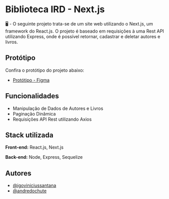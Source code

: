 
# Biblioteca IRD - Next.js

🖥️ - O seguinte projeto trata-se de um site web utilizando o Next.js, um framework do React.js. O projeto é baseado em requisições à uma Rest API utilizando Express, onde é possível retornar, cadastrar e deletar autores e livros.


## Protótipo
  
Confira o protótipo do projeto abaixo:

- [Protótipo - Figma](https://www.figma.com/community/file/1141516835046778381)


## Funcionalidades

- Manipulação de Dados de Autores e Livros
- Paginação Dinâmica
- Requisições API Rest utilizando Axios


## Stack utilizada

**Front-end:** React.js, Next.js

**Back-end:** Node, Express, Sequelize


## Autores

- [@igoviniciussantana](https://github.com/igorviniciussantana)
- [@andredochute](https://github.com/andredochute)


